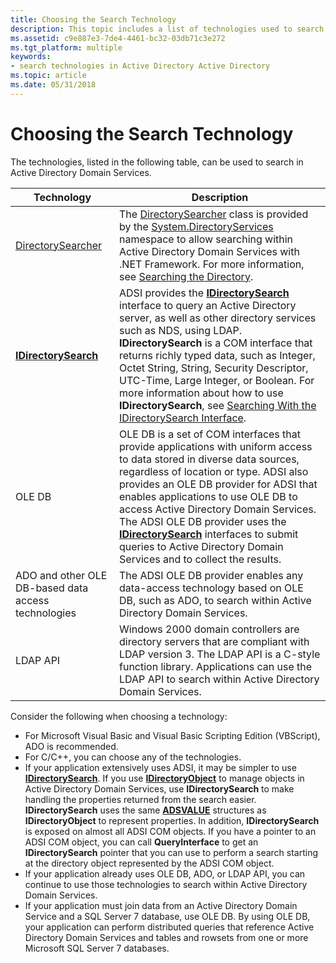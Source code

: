 ```yaml
---
title: Choosing the Search Technology
description: This topic includes a list of technologies used to search Active Directory.
ms.assetid: c9e887e3-7de4-4461-bc32-03db71c3e272
ms.tgt_platform: multiple
keywords:
- search technologies in Active Directory Active Directory
ms.topic: article
ms.date: 05/31/2018
---
```


# Choosing the Search Technology

The technologies, listed in the following table, can be used to search in Active Directory Domain Services.



| Technology                                                                     | Description                                                                                                                                                                                                                                                                                                                                                                                                                                                                                                            |
|--------------------------------------------------------------------------------|------------------------------------------------------------------------------------------------------------------------------------------------------------------------------------------------------------------------------------------------------------------------------------------------------------------------------------------------------------------------------------------------------------------------------------------------------------------------------------------------------------------------|
| [DirectorySearcher](/dotnet/api/system.directoryservices.directorysearcher?view=dotnet-plat-ext-3.1)<br/> | The [DirectorySearcher](/dotnet/api/system.directoryservices.directorysearcher?view=dotnet-plat-ext-3.1) class is provided by the [System.DirectoryServices](/dotnet/api/system.directoryservices?view=dotnet-plat-ext-3.1) namespace to allow searching within Active Directory Domain Services with .NET Framework. For more information, see [Searching the Directory](/previous-versions/ms180879(v=vs.90)).<br/>                                                                                                                                  |
| [**IDirectorySearch**](/windows/desktop/api/iads/nn-iads-idirectorysearch)<br/>                       | ADSI provides the [**IDirectorySearch**](/windows/desktop/api/iads/nn-iads-idirectorysearch) interface to query an Active Directory server, as well as other directory services such as NDS, using LDAP. **IDirectorySearch** is a COM interface that returns richly typed data, such as Integer, Octet String, String, Security Descriptor, UTC-Time, Large Integer, or Boolean. For more information about how to use **IDirectorySearch**, see [Searching With the IDirectorySearch Interface](/windows/desktop/ADSI/searching-with-idirectorysearch).<br/> |
| OLE DB<br/>                                                              | OLE DB is a set of COM interfaces that provide applications with uniform access to data stored in diverse data sources, regardless of location or type. ADSI also provides an OLE DB provider for ADSI that enables applications to use OLE DB to access Active Directory Domain Services. The ADSI OLE DB provider uses the [**IDirectorySearch**](/windows/desktop/api/iads/nn-iads-idirectorysearch) interfaces to submit queries to Active Directory Domain Services and to collect the results.<br/>                                     |
| ADO and other OLE DB-based data access technologies<br/>                 | The ADSI OLE DB provider enables any data-access technology based on OLE DB, such as ADO, to search within Active Directory Domain Services.<br/>                                                                                                                                                                                                     
| LDAP API<br/>                                                            | Windows 2000 domain controllers are directory servers that are compliant with LDAP version 3. The LDAP API is a C-style function library. Applications can use the LDAP API to search within Active Directory Domain Services.<br/>                                                                                                  
Consider the following when choosing a technology:

-   For Microsoft Visual Basic and Visual Basic Scripting Edition (VBScript), ADO is recommended.
-   For C/C++, you can choose any of the technologies.
-   If your application extensively uses ADSI, it may be simpler to use [**IDirectorySearch**](/windows/desktop/api/iads/nn-iads-idirectorysearch). If you use [**IDirectoryObject**](/windows/desktop/api/iads/nn-iads-idirectoryobject) to manage objects in Active Directory Domain Services, use **IDirectorySearch** to make handling the properties returned from the search easier. **IDirectorySearch** uses the same [**ADSVALUE**](/windows/desktop/api/iads/ns-iads-adsvalue) structures as **IDirectoryObject** to represent properties. In addition, **IDirectorySearch** is exposed on almost all ADSI COM objects. If you have a pointer to an ADSI COM object, you can call **QueryInterface** to get an **IDirectorySearch** pointer that you can use to perform a search starting at the directory object represented by the ADSI COM object.
-   If your application already uses OLE DB, ADO, or LDAP API, you can continue to use those technologies to search within Active Directory Domain Services.
-   If your application must join data from an Active Directory Domain Service and a SQL Server 7 database, use OLE DB. By using OLE DB, your application can perform distributed queries that reference Active Directory Domain Services and tables and rowsets from one or more Microsoft SQL Server 7 databases.

 